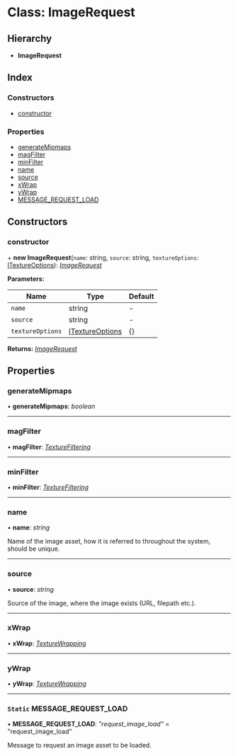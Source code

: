
# Class: ImageRequest

## Hierarchy

* **ImageRequest**

## Index

### Constructors

* [constructor](imagerequest.md#constructor)

### Properties

* [generateMipmaps](imagerequest.md#generatemipmaps)
* [magFilter](imagerequest.md#magfilter)
* [minFilter](imagerequest.md#minfilter)
* [name](imagerequest.md#name)
* [source](imagerequest.md#source)
* [xWrap](imagerequest.md#xwrap)
* [yWrap](imagerequest.md#ywrap)
* [MESSAGE_REQUEST_LOAD](imagerequest.md#static-message_request_load)

## Constructors

###  constructor

\+ **new ImageRequest**(`name`: string, `source`: string, `textureOptions`: [ITextureOptions](../interfaces/itextureoptions.md)): *[ImageRequest](imagerequest.md)*

**Parameters:**

Name | Type | Default |
------ | ------ | ------ |
`name` | string | - |
`source` | string | - |
`textureOptions` | [ITextureOptions](../interfaces/itextureoptions.md) | {} |

**Returns:** *[ImageRequest](imagerequest.md)*

## Properties

###  generateMipmaps

• **generateMipmaps**: *boolean*

___

###  magFilter

• **magFilter**: *[TextureFiltering](../enums/texturefiltering.md)*

___

###  minFilter

• **minFilter**: *[TextureFiltering](../enums/texturefiltering.md)*

___

###  name

• **name**: *string*

Name of the image asset, how it is referred to throughout the system,
should be unique.

___

###  source

• **source**: *string*

Source of the image, where the image exists (URL, filepath etc.).

___

###  xWrap

• **xWrap**: *[TextureWrapping](../enums/texturewrapping.md)*

___

###  yWrap

• **yWrap**: *[TextureWrapping](../enums/texturewrapping.md)*

___

### `Static` MESSAGE_REQUEST_LOAD

▪ **MESSAGE_REQUEST_LOAD**: *"request_image_load"* = "request_image_load"

Message to request an image asset to be loaded.
